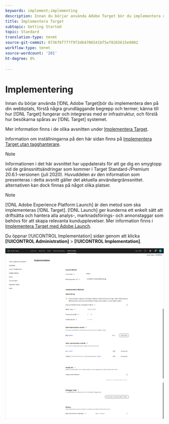 ```yaml
---
keywords: implement;implementing
description: Innan du börjar använda Adobe Target bör du implementera den på din webbplats, förstå några grundläggande begrepp och termer, känna till hur Target fungerar och integreras med din infrastruktur och förstå hur besökarna spåras av Target-systemet.
title: Implementera Target
subtopic: Getting Started
topic: Standard
translation-type: tm+mt
source-git-commit: 0736f6f777f9f3d64706541bf5ef8265615e9082
workflow-type: tm+mt
source-wordcount: '201'
ht-degree: 0%

---
```



# Implementering

Innan du börjar använda [!DNL Adobe Target]bör du implementera den på din webbplats, förstå några grundläggande begrepp och termer; känna till hur [!DNL Target] fungerar och integreras med er infrastruktur, och förstå hur besökarna spåras av [!DNL Target] systemet.

Mer information finns i de olika avsnitten under [Implementera Target](/help/c-implementing-target/implementing-target.md).

Information om inställningarna på den här sidan finns på [Implementera Target utan tagghanterare](/help/c-implementing-target/c-implementing-target-for-client-side-web/how-to-deployatjs/implementing-target-without-a-tag-manager.md).

>[!NOTE]
>
>Informationen i det här avsnittet har uppdaterats för att ge dig en smygtopp vid de gränssnittsändringar som kommer i Target Standard-/Premium 20.6.1-versionen (juli 2020). Huvuddelen av den information som presenteras i detta avsnitt gäller det aktuella användargränssnittet. alternativen kan dock finnas på något olika platser.

>[!NOTE]
>
>[!DNL Adobe Experience Platform Launch] är den metod som ska implementeras [!DNL Target]. [!DNL Launch] ger kunderna ett enkelt sätt att driftsätta och hantera alla analys-, marknadsförings- och annonstaggar som behövs för att skapa relevanta kundupplevelser. Mer information finns i [Implementera Target med Adobe Launch](/help/c-implementing-target/c-implementing-target-for-client-side-web/how-to-deployatjs/cmp-implementing-target-using-adobe-launch.md).

Du öppnar [!UICONTROL Implementation] sidan genom att klicka **[!UICONTROL Administration]** > **[!UICONTROL Implementation]**.

![Implementeringssida](/help/administrating-target/assets/implementation.png)